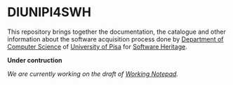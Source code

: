 
# DIUNIPI4SWH

This repository brings together the documentation, the catalogue and other information about the software acquisition process done by [Department of Computer Science](https://di.unipi.it) of [University of Pisa](https://unipi.it) for [Software Heritage](https://www.softwareheritage.org).

**Under contruction**

*We are currently working on the draft of [Working Notepad](DOCS/WorkingNotepad.md).*
